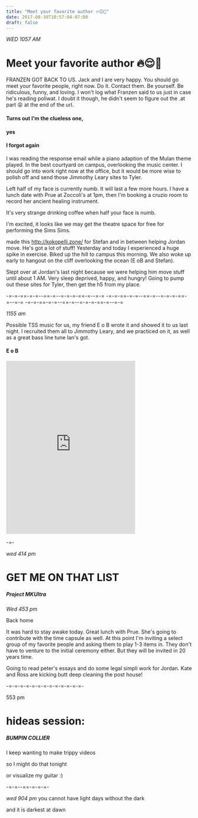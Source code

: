 ```yaml
---
title: "Meet your favorite author 🔥😌💌"
date: 2017-08-30T10:57:04-07:00
draft: false
---
```


*WED 1057 AM*

# Meet your favorite author 🔥😌💌

FRANZEN GOT BACK TO US. Jack and I are very happy. You should go meet your favorite people, right now. Do it. Contact them. Be yourself. Be ridiculous, funny, and loving. I won't log what Franzen said to us just in case he's reading poliwat. I doubt it though, he didn't seem to figure out the .at part 😝 at the end of the url.

#### Turns out I'm the clueless one,
#### yes
#### I forgot again

I was reading the response email while a piano adaption of the Mulan theme played. In the best courtyard on campus, overlooking the music center. I should go into work right now at the office, but it would be more wise to polish off and send those Jimmothy Leary sites to Tyler.

Left half of my face is currently numb. It will last a few more hours. I have a lunch date with Prue at Zoccoli's at 1pm, then I'm booking a cruzio room to record her ancient healing instrument.   

It's very strange drinking coffee when half your face is numb.


I'm excited, it looks like we may get the theatre space for free for performing the Sims Sims.

made this http://kokopelli.zone/ for Stefan and in between helping Jordan move. He's got a lot of stuff! Yesterday and today I experienced a huge spike in exercise. Biked up the hill to campus this morning. We also woke up early to hangout on the cliff overlooking the ocean (E oB and Stefan).


Slept over at Jordan's last night because we were helping him move stuff until about 1 AM. Very sleep deprived, happy, and hungry!
Going to pump out these sites for Tyler, then get the h5 from my place.

-=-=-==-=-=--==-=--=-=-=-==-=--=-=  -=-=-==-=-=--==-=--=-=-=-==-=--=-=  -=-=-==-=-=--==-=--=-=-=-==-=--=-=


*1155 am*

Possible TSS music for us, my friend E o B wrote it and showed it to us last night. I recruited them all to Jimmothy Leary, and we practiced on it, as well as a great bass line tune Ian's got.

#### E o B
<iframe style="border: 0; width: 350px; height: 470px;" src="https://bandcamp.com/EmbeddedPlayer/album=157639512/size=large/bgcol=ffffff/linkcol=0687f5/tracklist=false/transparent=true/" seamless><a href="http://thegreatjazzaudiobook.bandcamp.com/album/volume-three-jess-from-the-way-out-west">Volume Three: Jess From The Way Out West by The Great Jazz Audiobook</a></iframe>


-=-

*wed 414 pm*

# GET ME ON THAT LIST
##### Project MKUltra


*Wed 453 pm*

Back home

It was hard to stay awake today. Great lunch with Prue. She's going to contribute with the time capsule as well. At this point I'm inviting a select group of my favorite people and asking them to play 1-3 items in. They don't have to venture to the initial ceremony either. But they will be invited in 20 years time.

Going to read peter's essays and do some legal simpli work for Jordan. Kate and Ross are kicking butt deep cleaning the post house!



-=-=-=-=-=-=-=-=-=-=-=-=-=-


553 pm

# hideas session:

##### BUMPIN COLLIER



I keep wanting to make trippy videos


so I might do that tonight

or visualize my guitar :)



-=-=--==-=-=-=-

*wed 904 pm*
you cannot have light days without the dark

and it is darkest at dawn
